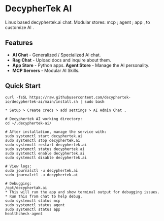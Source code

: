 # DecypherTek AI

Linux based decyphertek.ai chat. Modular stores: mcp ; agent ; app , to customize AI . 

## Features

- **AI Chat** - Generalized / Specialized AI chat.
- **Rag Chat** - Upload docs and inquire about them. 
- **App Store** - Python apps.
 **Agent Store** - Manage the AI personality.
- **MCP Servers** - Modular AI Skills.

## Quick Start
```
curl -fsSL https://raw.githubusercontent.com/decyphertek-io/decyphertek-ai/main/install.sh | sudo bash

* Setup > Create creds > add settings > AI Admin Chat . 

# Decyphertek AI working directory:
cd ~/.decyphertek-ai/

# After installation, manage the service with:
sudo systemctl start decyphertek.ai
sudo systemctl stop decyphertek.ai
sudo systemctl restart decyphertek.ai
sudo systemctl status decyphertek.ai
sudo systemctl enable decyphertek.ai
sudo systemctl disable decyphertek.ai

# View logs:
sudo journalctl -u decyphertek.ai
sudo journalctl -u decyphertek.ai 

# Debugging:
/opt/decyphertak.ai 
* This will run the app and show terminal output for debugging issues.
* Run this from chat to help debug.
sudo systemctl status mcp
sudo systemctl status agent
sudo systemctl status app
healthcheck-agent
```
